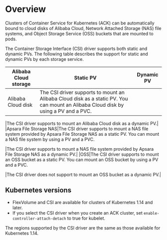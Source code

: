 # Overview

Clusters of Container Service for Kubernetes \(ACK\) can be automatically bound to cloud disks of Alibaba Cloud, Network Attached Storage \(NAS\) file systems, and Object Storage Service \(OSS\) buckets that are mounted to pods.

The Container Storage Interface \(CSI\) driver supports both static and dynamic PVs. The following table describes the support for static and dynamic PVs by each storage service.

|Alibaba Cloud storage|Static PV|Dynamic PV|
|---------------------|---------|----------|
|Alibaba Cloud disk|The CSI driver supports to mount an Alibaba Cloud disk as a static PV. You can mount an Alibaba Cloud disk by using a PV and a PVC.

|The CSI driver supports to mount an Alibaba Cloud disk as a dynamic PV.|
|Apsara File Storage NAS|The CSI driver supports to mount a NAS file system provided by Apsara File Storage NAS as a static PV. You can mount a NAS file system by using a PV and a PVC.

|The CSI driver supports to mount a NAS file system provided by Apsara File Storage NAS as a dynamic PV.|
|OSS|The CSI driver supports to mount an OSS bucket as a static PV. You can mount an OSS bucket by using a PV and a PVC.

|The CSI driver does not support to mount an OSS bucket as a dynamic PV.|

## Kubernetes versions

-   FlexVolume and CSI are available for clusters of Kubernetes 1.14 and later.
-   If you select the CSI driver when you create an ACK cluster, set `enable-controller-attach-detach` to true for kubelet.

The regions supported by the CSI driver are the same as those available for Kubernetes 1.14.

